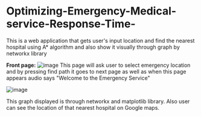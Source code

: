 # Optimizing-Emergency-Medical-service-Response-Time-
This is a web application that gets user's input location and find the nearest hospital using A* algorithm and also show it visually through graph by networkx library

**Front page:**
![image](https://github.com/fatimaAfzaal/Optimizing-Emergency-Medical-service-Response-Time-/assets/99525339/5d2bddcc-60ed-4b06-8d00-1d7283b3fc3b)
This page will ask user to select emergency location and by pressing find path it goes to next page as well as when this page appears audio says "Welcome to the Emergency Service"

![image](https://github.com/fatimaAfzaal/Optimizing-Emergency-Medical-service-Response-Time-/assets/99525339/7d3cd33a-8157-4073-a5d8-34817a69d80a)

This graph displayed is through networkx and matplotlib library. Also user can see the location of that nearest hospital on Google maps.
